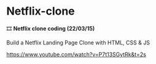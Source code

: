 # Netflix-clone


🎞 **Netflix clone coding (22/03/15)**

Build a Netflix Landing Page Clone with HTML, CSS & JS

https://www.youtube.com/watch?v=P7t13SGytRk&t=2s

